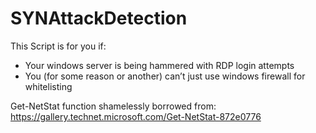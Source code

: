 # SYNAttackDetection

This Script is for you if:
-	Your windows server is being hammered with RDP login attempts
-	You (for some reason or another) can’t just use windows firewall for whitelisting

Get-NetStat function shamelessly borrowed from: https://gallery.technet.microsoft.com/Get-NetStat-872e0776
